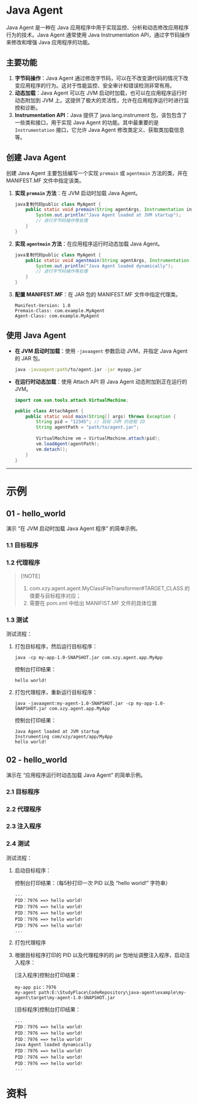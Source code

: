 # Java Agent



Java Agent 是一种在 Java 应用程序中用于实现监控、分析和动态修改应用程序行为的技术。Java Agent 通常使用 Java Instrumentation API，通过字节码操作来修改和增强 Java 应用程序的功能。



## 主要功能



1.  **字节码操作**：Java Agent 通过修改字节码，可以在不改变源代码的情况下改变应用程序的行为。这对于性能监控、安全审计和错误检测非常有用。
2.  **动态加载**：Java Agent 可以在 JVM 启动时加载，也可以在应用程序运行时动态附加到 JVM 上。这提供了极大的灵活性，允许在应用程序运行时进行监控和诊断。
3.  **Instrumentation API**：Java 提供了 java.lang.instrument 包，该包包含了一些类和接口，用于实现 Java Agent 的功能。其中最重要的是 `Instrumentation` 接口，它允许 Java Agent 修改类定义、获取类加载信息等。



## 创建 Java Agent



创建 Java Agent 主要包括编写一个实现 `premain` 或 `agentmain` 方法的类，并在 MANIFEST.MF 文件中指定该类。

1.  **实现 `premain` 方法**：在 JVM 启动时加载 Java Agent。

    ```java
    java复制代码public class MyAgent {
        public static void premain(String agentArgs, Instrumentation inst) {
            System.out.println("Java Agent loaded at JVM startup");
            // 进行字节码操作等处理
        }
    }
    ```

2.  **实现 `agentmain` 方法**：在应用程序运行时动态加载 Java Agent。

    ```java
    java复制代码public class MyAgent {
        public static void agentmain(String agentArgs, Instrumentation inst) {
            System.out.println("Java Agent loaded dynamically");
            // 进行字节码操作等处理
        }
    }
    ```

3.  **配置 MANIFEST.MF**：在 JAR 包的 MANIFEST.MF 文件中指定代理类。

    ```
    Manifest-Version: 1.0
    Premain-Class: com.example.MyAgent
    Agent-Class: com.example.MyAgent
    ```



## 使用 Java Agent



-   **在 JVM 启动时加载**：使用 `-javaagent` 参数启动 JVM，并指定 Java Agent 的 JAR 包。

    ```sh
    java -javaagent:path/to/agent.jar -jar myapp.jar
    ```

    

-   **在运行时动态加载**：使用 Attach API 将 Java Agent 动态附加到正在运行的 JVM。

    ```java
    import com.sun.tools.attach.VirtualMachine;
    
    public class AttachAgent {
        public static void main(String[] args) throws Exception {
            String pid = "12345"; // 目标 JVM 的进程 ID
            String agentPath = "path/to/agent.jar";
            
            VirtualMachine vm = VirtualMachine.attach(pid);
            vm.loadAgent(agentPath);
            vm.detach();
        }
    }
    
    ```

    

---

# 示例



## 01 - hello_world



演示 “在 JVM 启动时加载 Java Agent 程序” 的简单示例。



### 1.1 目标程序



### 1.2 代理程序



>   [!NOTE]
>
>   1.   com.xzy.agent.agent.MyClassFileTransformer#TARGET_CLASS 的值要与目标程序对应；
>   2.   需要在 pom.xml 中给出 MANIFIST.MF 文件的具体位置



### 1.3 测试



测试流程：

1.   打包目标程序，然后运行目标程序：

     ```shell
     java -cp my-app-1.0-SNAPSHOT.jar com.xzy.agent.app.MyApp
     ```

     控制台打印结果：

     ```
     hello world!
     ```

2.   打包代理程序，重新运行目标程序：

     ```shell
     java -javaagent:my-agent-1.0-SNAPSHOT.jar -cp my-app-1.0-SNAPSHOT.jar com.xzy.agent.app.MyApp
     ```

     控制台打印结果：

     ```
     Java Agent loaded at JVM startup
     Instrumenting com/xzy/agent/app/MyApp
     hello world!
     ```



## 02 - hello_world



演示在 “应用程序运行时动态加载 Java Agent” 的简单示例。



### 2.1 目标程序



### 2.2 代理程序



### 2.3 注入程序



### 2.4 测试



测试流程：

1.   启动目标程序：

     控制台打印结果：（每5秒打印一次 PID 以及 “hello world!” 字符串）

     ```
     ...
     PID：7976 ==> hello world!
     PID：7976 ==> hello world!
     PID：7976 ==> hello world!
     PID：7976 ==> hello world!
     PID：7976 ==> hello world!
     ...
     ```

2.   打包代理程序

3.   根据目标程序打印的 PID 以及代理程序的的 jar 包地址调整注入程序，启动注入程序：

     [注入程序]控制台打印结果：

     ```
     my-app pic：7976
     my-agent path:E:\StudyPlace\CodeRepository\java-agent\example\my-agent\target\my-agent-1.0-SNAPSHOT.jar
     ```

     [目标程序]控制台打印结果：

     ```
     ...
     PID：7976 ==> hello world!
     PID：7976 ==> hello world!
     PID：7976 ==> hello world!
     Java Agent loaded dynamically
     PID：7976 ==> hello world!
     PID：7976 ==> hello world!
     PID：7976 ==> hello world!
     ...
     ```

     



# 资料


